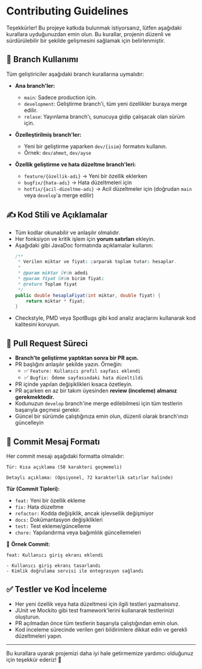 # Contributing Guidelines

Teşekkürler! Bu projeye katkıda bulunmak istiyorsanız, lütfen aşağıdaki kurallara uyduğunuzdan emin olun. Bu kurallar, projenin düzenli ve sürdürülebilir bir şekilde gelişmesini sağlamak için belirlenmiştir.

## 🚀 Branch Kullanımı

Tüm geliştiriciler aşağıdaki branch kurallarına uymalıdır:

- **Ana branch'ler:**
    - `main`: Sadece production için.
    - `development`: Geliştirme branch'i, tüm yeni özellikler buraya merge edilir.
    - `relase`: Yayınlama branch'ı, sunucuya gidip çalışacak olan sürüm için.

- **Özelleştirilmiş branch'ler:**
    - Yeni bir geliştirme yaparken `dev/{isim}` formatını kullanın.
    - Örnek: `dev/ahmet`, `dev/ayse`

- **Özellik geliştirme ve hata düzeltme branch'leri:**
    - `feature/{özellik-adı}` → Yeni bir özellik eklerken
    - `bugfix/{hata-adı}` → Hata düzeltmeleri için
    - `hotfix/{acil-düzeltme-adı}` → Acil düzeltmeler için (doğrudan `main` veya `develop`'a merge edilir)

## ✍️ Kod Stili ve Açıklamalar

- Tüm kodlar okunabilir ve anlaşılır olmalıdır.
- Her fonksiyon ve kritik işlem için **yorum satırları** ekleyin.
- Aşağıdaki gibi JavaDoc formatında açıklamalar kullanın:
  ```java
  /**
   * Verilen miktar ve fiyatı çarparak toplam tutarı hesaplar.
   * 
   * @param miktar Ürün adedi
   * @param fiyat Ürün birim fiyatı
   * @return Toplam fiyat
   */
  public double hesaplaFiyat(int miktar, double fiyat) {
      return miktar * fiyat;
  }
  ```
- Checkstyle, PMD veya SpotBugs gibi kod analiz araçlarını kullanarak kod kalitesini koruyun.

## 🔄 Pull Request Süreci

- **Branch'te geliştirme yaptıktan sonra bir PR açın.**
- PR başlığını anlaşılır şekilde yazın. Örneğin:
    - ✅ `Feature: Kullanıcı profil sayfası eklendi`
    - ✅ `Bugfix: Ödeme sayfasındaki hata düzeltildi`
- PR içinde yapılan değişiklikleri kısaca özetleyin.
- PR açarken en az bir takım üyesinden **review (inceleme) almanız gerekmektedir.**
- Kodunuzun `develop` branch'ine merge edilebilmesi için tüm testlerin başarıyla geçmesi gerekir.
- Güncel bir sürümde çalıştığınıza emin olun, düzenli olarak branch'ınızı güncelleyin

## 📜 Commit Mesaj Formatı

Her commit mesajı aşağıdaki formatta olmalıdır:

```
Tür: Kısa açıklama (50 karakteri geçmemeli)

Detaylı açıklama: (Opsiyonel, 72 karakterlik satırlar halinde)
```

**Tür (Commit Tipleri):**
- `feat:` Yeni bir özellik ekleme
- `fix:` Hata düzeltme
- `refactor:` Kodda değişiklik, ancak işlevsellik değişmiyor
- `docs:` Dokümantasyon değişiklikleri
- `test:` Test ekleme/güncelleme
- `chore:` Yapılandırma veya bağımlılık güncellemeleri

📌 **Örnek Commit:**
```
feat: Kullanıcı giriş ekranı eklendi

- Kullanıcı giriş ekranı tasarlandı
- Kimlik doğrulama servisi ile entegrasyon sağlandı
```

## ✅ Testler ve Kod İnceleme

- Her yeni özellik veya hata düzeltmesi için ilgili testleri yazmalısınız.
- JUnit ve Mockito gibi test framework'lerini kullanarak testlerinizi oluşturun.
- PR açılmadan önce tüm testlerin başarıyla çalıştığından emin olun.
- Kod inceleme sürecinde verilen geri bildirimlere dikkat edin ve gerekli düzeltmeleri yapın.

---

Bu kurallara uyarak projemizi daha iyi hale getirmemize yardımcı olduğunuz için teşekkür ederiz! 🚀

